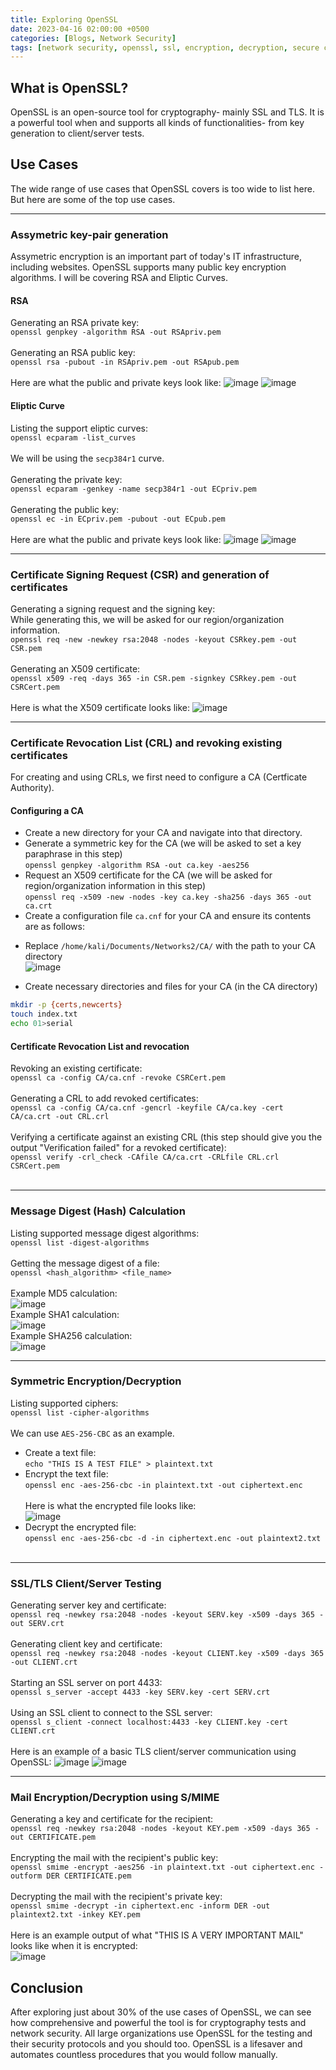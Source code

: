 ```yaml
---
title: Exploring OpenSSL
date: 2023-04-16 02:00:00 +0500
categories: [Blogs, Network Security]
tags: [network security, openssl, ssl, encryption, decryption, secure communication, cryptography]
---
```


## What is OpenSSL?
OpenSSL is an open-source tool for cryptography- mainly SSL and TLS. It is a powerful tool when and supports all kinds of functionalities- from key generation to client/server tests. 

## Use Cases
The wide range of use cases that OpenSSL covers is too wide to list here. But here are some of the top use cases.
****
### Assymetric key-pair generation
Assymetric encryption is an important part of today's IT infrastructure, including websites. OpenSSL supports many public key encryption algorithms. I will be covering RSA and Eliptic Curves. 

#### RSA 
Generating an RSA private key:<br/>
```openssl genpkey -algorithm RSA -out RSApriv.pem```<br/><br/>
Generating an RSA public key:<br/>
```openssl rsa -pubout -in RSApriv.pem -out RSApub.pem```<br/><br/>
Here are what the public and private keys look like:
![image](https://user-images.githubusercontent.com/88616338/223767406-f289075b-4828-4521-bbf2-a566908436cd.png)
![image](https://user-images.githubusercontent.com/88616338/223767420-7b433c3c-437f-4c62-9799-2ce13b2b8dba.png)

#### Eliptic Curve
Listing the support eliptic curves:<br/>
```openssl ecparam -list_curves```<br/><br/>
We will be using the ```secp384r1``` curve.<br/><br/>
Generating the private key:<br/>
```openssl ecparam -genkey -name secp384r1 -out ECpriv.pem```<br/><br/>
Generating the public key:<br/>
```openssl ec -in ECpriv.pem -pubout -out ECpub.pem```<br/><br/>
Here are what the public and private keys look like:
![image](https://user-images.githubusercontent.com/88616338/223768757-f596e1bd-7df4-4fff-8e12-69fac5babb78.png)
![image](https://user-images.githubusercontent.com/88616338/223768780-d78ddba7-5b2e-4bdf-a0bb-198cb24f520b.png)

****

### Certificate Signing Request (CSR) and generation of certificates
Generating a signing request and the signing key:<br/>
While generating this, we will be asked for our region/organization information.<br/>
```openssl req -new -newkey rsa:2048 -nodes -keyout CSRkey.pem -out CSR.pem```<br/><br/>
Generating an X509 certificate:<br/>
```openssl x509 -req -days 365 -in CSR.pem -signkey CSRkey.pem -out CSRCert.pem```<br/><br/>
Here is what the X509 certificate looks like:
![image](https://user-images.githubusercontent.com/88616338/223769978-a223063e-e0fd-4e30-b240-51f953f3b595.png)
****
### Certificate Revocation List (CRL) and revoking existing certificates
For creating and using CRLs, we first need to configure a CA (Certficate Authority). 
#### Configuring a CA
- Create a new directory for your CA and navigate into that directory.
- Generate a symmetric key for the CA (we will be asked to set a key paraphrase in this step)<br/>
```openssl genpkey -algorithm RSA -out ca.key -aes256```<br/>
- Request an X509 certificate for the CA (we will be asked for region/organization information in this step)<br/>
```openssl req -x509 -new -nodes -key ca.key -sha256 -days 365 -out ca.crt```<br/>
- Create a configuration file ```ca.cnf``` for your CA and ensure its contents are as follows:<br/>
* Replace ```/home/kali/Documents/Networks2/CA/``` with the path to your CA directory<br/>
![image](https://user-images.githubusercontent.com/88616338/223778632-0a34174d-8034-46b6-a7f2-c1f921951fc7.png)
- Create necessary directories and files for your CA (in the CA directory)<br/>
```bash
mkdir -p {certs,newcerts}
touch index.txt
echo 01>serial
```
#### Certificate Revocation List and revocation
Revoking an existing certificate:<br/>
```openssl ca -config CA/ca.cnf -revoke CSRCert.pem```<br/><br/>
Generating a CRL to add revoked certificates:<br/>
```openssl ca -config CA/ca.cnf -gencrl -keyfile CA/ca.key -cert CA/ca.crt -out CRL.crl```<br/><br/>
Verifying a certificate against an existing CRL (this step should give you the output "Verification failed" for a revoked certificate):<br/>
```openssl verify -crl_check -CAfile CA/ca.crt -CRLfile CRL.crl CSRCert.pem```<br/><br/>
****
### Message Digest (Hash) Calculation
Listing supported message digest algorithms:<br/>
```openssl list -digest-algorithms```<br/><br/>
Getting the message digest of a file:<br/>
```openssl <hash_algorithm> <file_name>```<br/><br/>
Example MD5 calculation:<br/>
![image](https://user-images.githubusercontent.com/88616338/223780880-d1a3b4b6-b011-4aa7-bb14-0b41fb6ef0c0.png)<br/>
Example SHA1 calculation:<br/>
![image](https://user-images.githubusercontent.com/88616338/223780941-5bc8b59c-cc04-41cd-a9ac-e634f15ee973.png)<br/>
Example SHA256 calculation:<br/>
![image](https://user-images.githubusercontent.com/88616338/223781196-58513bf6-f06f-4c30-beec-f2c7c903c493.png)
****
### Symmetric Encryption/Decryption
Listing supported ciphers:<br/>
```openssl list -cipher-algorithms```<br/><br/>
We can use ```AES-256-CBC``` as an example.
- Create a text file:<br/>
```echo "THIS IS A TEST FILE" > plaintext.txt```
- Encrypt the text file:<br/>
```openssl enc -aes-256-cbc -in plaintext.txt -out ciphertext.enc```<br/><br/>
Here is what the encrypted file looks like:<br/>
![image](https://user-images.githubusercontent.com/88616338/223781968-d87ccb5b-7a31-4fa0-a84e-a61e87fef851.png)
- Decrypt the encrypted file:<br/>
```openssl enc -aes-256-cbc -d -in ciphertext.enc -out plaintext2.txt```<br/><br/>
****
### SSL/TLS Client/Server Testing
Generating server key and certificate:<br/>
```openssl req -newkey rsa:2048 -nodes -keyout SERV.key -x509 -days 365 -out SERV.crt```<br/><br/>
Generating client key and certificate:<br/>
```openssl req -newkey rsa:2048 -nodes -keyout CLIENT.key -x509 -days 365 -out CLIENT.crt```<br/><br/>
Starting an SSL server on port 4433:<br/>
```openssl s_server -accept 4433 -key SERV.key -cert SERV.crt```<br/><br/>
Using an SSL client to connect to the SSL server:<br/>
```openssl s_client -connect localhost:4433 -key CLIENT.key -cert CLIENT.crt```<br/><br/>
Here is an example of a basic TLS client/server communication using OpenSSL:
![image](https://user-images.githubusercontent.com/88616338/223783878-956516da-3988-4fb7-9bab-f23551327378.png)
![image](https://user-images.githubusercontent.com/88616338/223783901-cfca4cb3-5efd-445e-ae25-1aac240495f5.png)
****
### Mail Encryption/Decryption using S/MIME
Generating a key and certificate for the recipient:<br/>
```openssl req -newkey rsa:2048 -nodes -keyout KEY.pem -x509 -days 365 -out CERTIFICATE.pem```<br/><br/>
Encrypting the mail with the recipient's public key:<br/>
```openssl smime -encrypt -aes256 -in plaintext.txt -out ciphertext.enc -outform DER CERTIFICATE.pem```<br/><br/>
Decrypting the mail with the recipient's private key:<br/>
```openssl smime -decrypt -in ciphertext.enc -inform DER -out plaintext2.txt -inkey KEY.pem```<br/><br/>
Here is an example output of what "THIS IS A VERY IMPORTANT MAIL" looks like when it is encrypted:<br/>
![image](https://user-images.githubusercontent.com/88616338/223788877-71cab07b-6672-4cec-8087-9d8f29383403.png)

## Conclusion
After exploring just about 30% of the use cases of OpenSSL, we can see how comprehensive and powerful the tool is for cryptography tests and network security. All large organizations use OpenSSL for the testing and their security protocols and you should too. OpenSSL is a lifesaver and automates countless procedures that you would follow manually.
